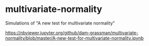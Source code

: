 # multivariate-normality
Simulations of "A new test for multivariate normality"

https://nbviewer.jupyter.org/github/dam-grassman/multivariate-normality/blob/master/A-new-test-for-multivariate-normality.ipynb
